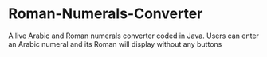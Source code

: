 # Roman-Numerals-Converter
A live Arabic and Roman numerals converter coded in Java. Users can enter an Arabic numeral and its Roman will display without any buttons
